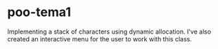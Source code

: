 # poo-tema1
Implementing a stack of characters using dynamic allocation.
I've also created an interactive menu for the user to work with this class.
